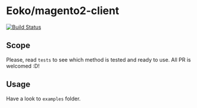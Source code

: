 # Eoko/magento2-client

[![Build Status](https://travis-ci.org/eoko/magento2-client.svg?branch=master)](https://travis-ci.org/eoko/magento2-client)

## Scope

Please, read `tests` to see which method is tested and ready to use. All PR is welcomed :D!

## Usage

Have a look to `examples` folder.